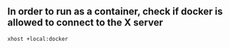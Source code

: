 ## In order to run as a container, check if docker is allowed to connect to the X server
```
xhost +local:docker
```

